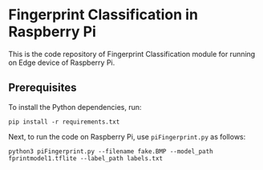 # Fingerprint Classification in Raspberry Pi

This is the code repository of Fingerprint Classification module for running on Edge device of Raspberry Pi. 

## Prerequisites
To install the Python dependencies, run:
```
pip install -r requirements.txt
```

Next, to run the code on Raspberry Pi, use `piFingerprint.py` as follows:

```
python3 piFingerprint.py --filename fake.BMP --model_path fprintmodel1.tflite --label_path labels.txt
```


